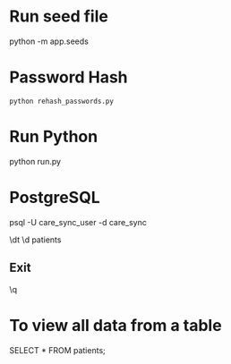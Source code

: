 # Run seed file
python -m app.seeds

# Password Hash
    python rehash_passwords.py


# Run Python 
python run.py

# PostgreSQL 
psql -U care_sync_user -d care_sync

\dt
\d patients

## Exit
\q 

# To view all data from a table
SELECT * FROM patients;
